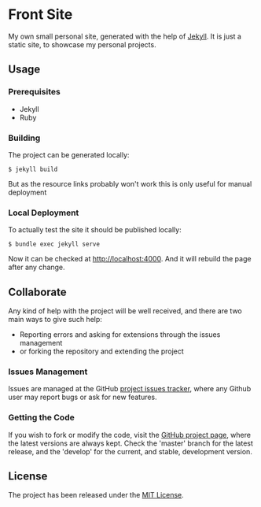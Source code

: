 # Front Site

My own small personal site, generated with the help of [Jekyll](https://jekyllrb.com). It is just a static site, to showcase my personal projects.

## Usage

### Prerequisites

- Jekyll
- Ruby

### Building

The project can be generated locally:

```
$ jekyll build
```

But as the resource links probably won't work this is only useful for manual deployment

### Local Deployment

To actually test the site it should be published locally:

```
$ bundle exec jekyll serve
```

Now it can be checked at [http://localhost:4000](http://localhost:4000). And it will rebuild the page after any change.

## Collaborate

Any kind of help with the project will be well received, and there are two main ways to give such help:

- Reporting errors and asking for extensions through the issues management
- or forking the repository and extending the project

### Issues Management

Issues are managed at the GitHub [project issues tracker][issues], where any Github user may report bugs or ask for new features.

### Getting the Code

If you wish to fork or modify the code, visit the [GitHub project page][scm], where the latest versions are always kept. Check the 'master' branch for the latest release, and the 'develop' for the current, and stable, development version.

## License

The project has been released under the [MIT License][license].

[issues]: https://github.com/Bernardo-MG/front-site/issues
[license]: http://www.opensource.org/licenses/mit-license.php
[scm]: https://github.com/Bernardo-MG/front-site
